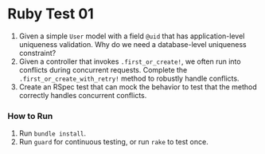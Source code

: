 # Ruby Test 01

1. Given a simple `User` model with a field `@uid` that has application-level uniqueness validation. Why do we need a database-level uniqueness constraint?
1. Given a controller that invokes `.first_or_create!`, we often run into conflicts during concurrent requests. Complete the `.first_or_create_with_retry!` method to robustly handle conflicts.
1. Create an RSpec test that can mock the behavior to test that the method correctly handles concurrent conflicts.

### How to Run

1. Run `bundle install`.
1. Run `guard` for continuous testing, or run `rake` to test once.
